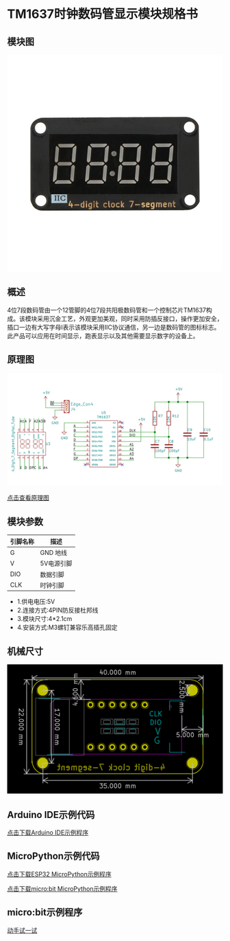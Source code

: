 # TM1637时钟数码管显示模块规格书

## 模块图

![4-digit 7-segment-clock](picture/02.jpg)

## 概述

​   4位7段数码管由一个12管脚的4位7段共阳极数码管和一个控制芯片TM1637构成。该模块采用沉金工艺，外观更加美观，同时采用防插反接口，操作更加安全，插口一边有大写字母I表示该模块采用IIC协议通信，另一边是数码管的图标标志。此产品可以应用在时间显示，跑表显示以及其他需要显示数字的设备上。

## 原理图

![原理图](picture/15.png)

[点击查看原理图](zh-cn/ph2.0_sensors/displayers/tm1637/TM1637.pdf ':ignore')

## 模块参数

| 引脚名称 | 描述     |
|------|--------|
| G    | GND 地线 |
| V    | 5V电源引脚 |
| DIO  | 数据引脚   |
| CLK  | 时钟引脚   |

* 1.供电电压:5V
* 2.连接方式:4PIN防反接杜邦线
* 3.模块尺寸:4*2.1cm
* 4.安装方式:M3螺钉兼容乐高插孔固定

## 机械尺寸

![尺寸图](picture/2.png)

## Arduino IDE示例代码

[点击下载Arduino IDE示例程序](zh-cn/ph2.0_sensors/displayers/tm1637/TM1637Test.zip ':ignore')

## MicroPython示例代码

[点击下载ESP32 MicroPython示例程序](zh-cn/ph2.0_sensors/displayers/tm1637/tm1637_esp32_micropython.zip ':ignore')

[点击下载micro:bit MicroPython示例程序](zh-cn/ph2.0_sensors/displayers/tm1637/tm1637_microbit_micropython.zip ':ignore')

## micro:bit示例程序

<a href="https://makecode.microbit.org/_C2033f7z7WLL" target="_blank">动手试一试</a>
